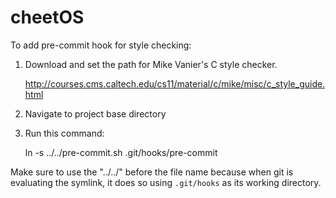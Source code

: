 # cheetOS

To add pre-commit hook for style checking:

1. Download and set the path for Mike Vanier's C style checker.

    http://courses.cms.caltech.edu/cs11/material/c/mike/misc/c_style_guide.html

2. Navigate to project base directory

3. Run this command:

    ln -s ../../pre-commit.sh .git/hooks/pre-commit

Make sure to use the "../../" before the file name because when git is
evaluating the symlink, it does so using `.git/hooks` as its working
directory.
